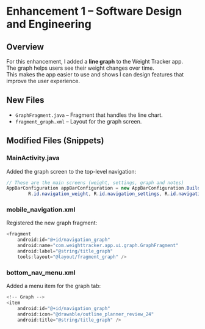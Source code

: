 # Enhancement 1 – Software Design and Engineering

## Overview
For this enhancement, I added a **line graph** to the Weight Tracker app.  
The graph helps users see their weight changes over time.  
This makes the app easier to use and shows I can design features that improve the user experience.

## New Files
- `GraphFragment.java` – Fragment that handles the line chart.  
- `fragment_graph.xml` – Layout for the graph screen.  

## Modified Files (Snippets)

### MainActivity.java
Added the graph screen to the top-level navigation:

```java
// These are the main screens (weight, settings, graph and notes)
AppBarConfiguration appBarConfiguration = new AppBarConfiguration.Builder(
        R.id.navigation_weight, R.id.navigation_settings, R.id.navigation_graph).build();
```

### mobile_navigation.xml

Registered the new graph fragment:

```java
<fragment
    android:id="@+id/navigation_graph"
    android:name="com.weighttracker.app.ui.graph.GraphFragment"
    android:label="@string/title_graph"
    tools:layout="@layout/fragment_graph" />
```
### bottom_nav_menu.xml

Added a menu item for the graph tab:

```java
<!-- Graph -->
<item
    android:id="@+id/navigation_graph"
    android:icon="@drawable/outline_planner_review_24"
    android:title="@string/title_graph" />
